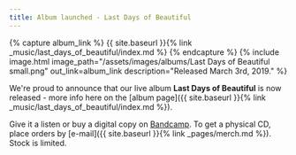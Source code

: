 ```yaml
---
title: Album launched - Last Days of Beautiful
---
```


{% capture album_link %}
   {{ site.baseurl }}{% link _music/last_days_of_beautiful/index.md %}
{% endcapture %}
{% include image.html
    image_path="/assets/images/albums/Last Days of Beautiful small.png"
    out_link=album_link
    description="Released March 3rd, 2019."
%}


We're proud to announce that our live album **Last Days of Beautiful** is now released - more info here on the [album page]({{ site.baseurl }}{% link _music/last_days_of_beautiful/index.md %}).

Give it a listen or buy a digital copy on [Bandcamp](https://buckfeverunderground.bandcamp.com/album/last-days-of-beautiful). To get a physical CD, place orders by [e-mail]({{ site.baseurl }}{% link _pages/merch.md %}). Stock is limited.
